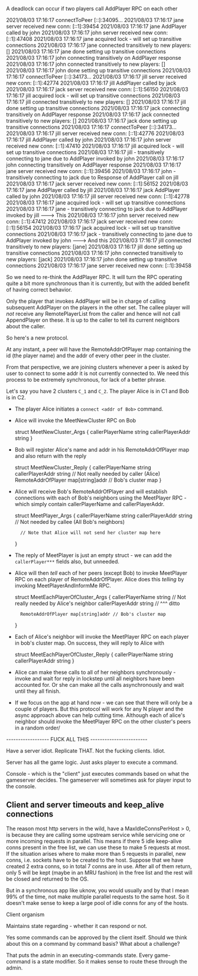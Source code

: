 A deadlock can occur if two players call AddPlayer RPC on each other

2021/08/03 17:16:17 connectToPeer [::]:34095...
2021/08/03 17:16:17 jane server received new conn: [::1]:39454
2021/08/03 17:16:17 jane AddPlayer called by john
2021/08/03 17:16:17 john server received new conn: [::1]:47408
2021/08/03 17:16:17 jane acquired lock - will set up transitive connections
2021/08/03 17:16:17 jane connected transitively to new players: []
2021/08/03 17:16:17 jane done setting up transitive connections
2021/08/03 17:16:17 john connecting transitively on AddPlayer response
2021/08/03 17:16:17 john connected transitively to new players: []
2021/08/03 17:16:17 john done setting up transitive connections
2021/08/03 17:16:17 connectToPeer [::]:34173...
2021/08/03 17:16:17 jill server received new conn: [::1]:42774
2021/08/03 17:16:17 jill AddPlayer called by jack
2021/08/03 17:16:17 jack server received new conn: [::1]:56150
2021/08/03 17:16:17 jill acquired lock - will set up transitive connections
2021/08/03 17:16:17 jill connected transitively to new players: []
2021/08/03 17:16:17 jill done setting up transitive connections
2021/08/03 17:16:17 jack connecting transitively on AddPlayer response
2021/08/03 17:16:17 jack connected transitively to new players: []
2021/08/03 17:16:17 jack done setting up transitive connections
2021/08/03 17:16:17 connectToPeer [::]:34173...
2021/08/03 17:16:17 jill server received new conn: [::1]:42776
2021/08/03 17:16:17 jill AddPlayer called by john
2021/08/03 17:16:17 john server received new conn: [::1]:47410
2021/08/03 17:16:17 jill acquired lock - will set up transitive connections
2021/08/03 17:16:17 jill - transitively connecting to jane due to AddPlayer invoked by john
2021/08/03 17:16:17 john connecting transitively on AddPlayer response
2021/08/03 17:16:17 jane server received new conn: [::1]:39456
2021/08/03 17:16:17 john - transitively connecting to jack due to Response of AddPlayer call on jill
2021/08/03 17:16:17 jack server received new conn: [::1]:56152
2021/08/03 17:16:17 jane AddPlayer called by jill
2021/08/03 17:16:17 jack AddPlayer called by john
2021/08/03 17:16:17 jill server received new conn: [::1]:42778
2021/08/03 17:16:17 jane acquired lock - will set up transitive connections
2021/08/03 17:16:17 jane - transitively connecting to jack due to AddPlayer invoked by jill  ---> This
2021/08/03 17:16:17 john server received new conn: [::1]:47412
2021/08/03 17:16:17 jack server received new conn: [::1]:56154
2021/08/03 17:16:17 jack acquired lock - will set up transitive connections
2021/08/03 17:16:17 jack - transitively connecting to jane due to AddPlayer invoked by john  ---> And this
2021/08/03 17:16:17 jill connected transitively to new players: [jane]
2021/08/03 17:16:17 jill done setting up transitive connections
2021/08/03 17:16:17 john connected transitively to new players: [jack]
2021/08/03 17:16:17 john done setting up transitive connections
2021/08/03 17:16:17 jane server received new conn: [::1]:39458

So we need to re-think the AddPlayer RPC. It will turn the RPC operating quite a bit more synchronous than it is currently, but with the added benefit of having correct behavior.

Only the player that invokes AddPlayer will be in charge of calling subsequent AddPlayer on the
players in the other set.  The callee player will _not_ receive any RemotePlayerList from the caller
and hence will not call AppendPlayer on these. It is up to the caller to tell its current neighbors
about the caller.

So here's a new protocol.


At any instant, a peer will have the RemoteAddrOfPlayer map containing the id (the player name) and the addr
of every other peer in the cluster.

From that perspective, we are joining clusters whenever a peer is asked by user to connect to some addr it is
not currently connected to. We need this process to be extremely synchronous, for lack of a better phrase.

Let's say you have 2 clusters `C_1` and `C_2`. The player Alice is in C1 and Bob is in C2.

- The player Alice initiates a `connect <addr of Bob>` command.
- Alice will invoke the MeetNewCluster RPC on Bob

	struct MeetNewCluster_Args {
		callerPlayerName string
		callerPlayerAddr string
	}

- Bob will register Alice's name and addr in his RemoteAddrOfPlayer map and also return with the reply

	struct MeetNewCluster_Reply {
		callerPlayerName string
		callerPlayerAddr string			// Not really needed by caller (Alice)
		RemoteAddrOfPlayer map[string]addr	// Bob's cluster map
	}

- Alice will receive Bob's RemoteAddrOfPlayer and will establish connections with each of Bob's neighbors
  using the MeetPlayer RPC - which simply contain callerPlayerName and callerPlayerAddr.

	struct MeetPlayer_Args {
		callerPlayerName string
		callerPlayerAddr string // Not needed by callee (All Bob's neighbors)

		// Note that Alice will not send her cluster map here
	}

- The reply of MeetPlayer is just an empty struct - we can add the `callerPlayer***` fields also, but unneeded.

- Alice will then *tell* each of her peers (except Bob) to invoke MeetPlayer RPC on each player of
  RemoteAddrOfPlayer. Alice does this *telling* by invoking MeetPlayerAndInformMe RPC.

	struct MeetEachPlayerOfCluster_Args {
		callerPlayerName string // Not really needed by Alice's neighbor
		callerPlayerAddr string // ^^^ ditto

		RemoteAddrOfPlayer map[string]addr // Bob's cluster map
	}


- Each of Alice's neighbor will invoke the MeetPlayer RPC on each player in bob's cluster map. On success,
  they will reply to Alice with

	struct MeetEachPlayerOfCluster_Reply {
		callerPlayerName string
		callerPlayerAddr string
	}

- Alice can make these calls to all of her neighbors synchronously - invoke and wait for reply in lockstep
  until all neighbors have been accounted for. Or she can make all the calls asynchronously and wait until
  they all finish.

- If we focus on the app at hand now - we can see that there will only be a couple of players. But this
  protocol will work for any N player and the async approach above can help cutting time. Although each of
  alice's neighbor should invoke the MeetPlayer RPC on the other cluster's peers in a random order/

------------------ FUCK ALL THIS ------------------------








Have a server idiot. Replicate THAT. Not the fucking clients. Idiot.


Server has all the game logic. Just asks player to execute a command. 


Console - which is the "client" just executes commands based on what the gameserver decides. The gameserver will sometimes ask for player input to the console.




## Client and server timeouts and keep_alive connections

The reason most http servers in the wild, have a MaxIdleConnsPerHost > 0, is because they are
calling some upstream service while servicing one or more incoming requests in parallel. This means
if there 5 idle keep-alive conns present in the free list, we can use these to make 5 requests at
most. If the situation arises where to make more than 5 requests in parallel, new conns, i.e.
sockets have to be created to the host. Suppose that we have created 2 extra conns, so in total 7
conns are in use. After all of them return, only 5 will be kept (maybe in an MRU fashion) in the
free list and the rest will be closed and returned to the OS.

But in a synchronous app like uknow, you would usually and by that I mean 99% of the time, not make
multiple parallel requests to the same host. So it doesn't make sense to keep a large pool of idle
conns for any of the hosts.

Client organism

Maintains state regarding - whether it can respond or not.

Yes some commands can be approved by the client itself. Should we think about this on a command by command basis? What about a challenge?

That puts the admin in an executing-commands state. Every game-command is a state modifier. So it makes sense to route these through the admin.
